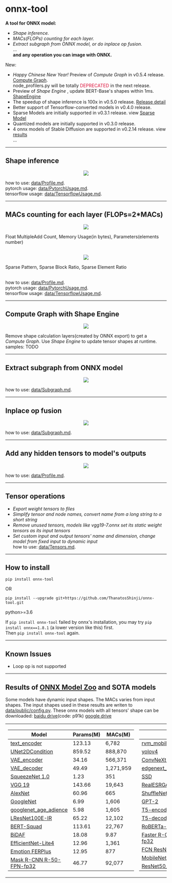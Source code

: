 # onnx-tool

**A tool for ONNX model:**

* *Shape inference.*
* *MACs(FLOPs) counting for each layer.*
* *Extract subgraph from ONNX model, or do inplace op fusion.*  
  ...  
  **and any operation you can image with ONNX.**

New:
* *Happy Chinese New Year!* Preview of *Compute Graph* in v0.5.4 release. [Compute Graph](#compute_graph).   
  node_profilers.py will be totally <font color=Crimson>DEPRECATED</font> in the next release.
* Preview of *Shape Engine* , update BERT-Base's shapes within
  1ms. [ShapeEngine](https://github.com/ThanatosShinji/onnx-tool/blob/main/benchmark/shape_regress.py)
* The speedup of shape inference is 100x in v0.5.0
  release. [Release detail](https://github.com/ThanatosShinji/onnx-tool/blob/main/data/NewArch.md)
* Better support of Tensorflow-converted models in v0.4.0 release.
* Sparse Models are initially supported in v0.3.1 release. view [Sparse Model](#sparsity)
* Quantized models are initially supported in v0.3.0 release.
* 4 onnx models of Stable Diffusion are supported in v0.2.14 release. view  [results](#results)  
  ...

---

## Shape inference

<p align="center">  
  <img src="https://raw.githubusercontent.com/ThanatosShinji/onnx-tool/main/data/shape_inference.jpg">
</p>  

how to use: [data/Profile.md](https://github.com/ThanatosShinji/onnx-tool/blob/main/data/Profile.md).  
pytorch usage: [data/PytorchUsage.md](https://github.com/ThanatosShinji/onnx-tool/blob/main/data/PytorchUsage.md).  
tensorflow
usage: [data/TensorflowUsage.md](https://github.com/ThanatosShinji/onnx-tool/blob/main/data/TensorflowUsage.md).

---

## MACs counting for each layer (FLOPs=2*MACs)

<p align="center">
  <img src="https://raw.githubusercontent.com/ThanatosShinji/onnx-tool/main/data/macs_counting.png">
</p>
Float MultipleAdd Count, Memory Usage(in bytes), Parameters(elements number)<br><br>

<p id="sparsity" align="center">
  <img src="https://raw.githubusercontent.com/ThanatosShinji/onnx-tool/main/data/sparse_model.png">
</p>
Sparse Pattern, Sparse Block Ratio, Sparse Element Ratio<br><br>

how to use: [data/Profile.md](https://github.com/ThanatosShinji/onnx-tool/blob/main/data/Profile.md).  
pytorch usage: [data/PytorchUsage.md](https://github.com/ThanatosShinji/onnx-tool/blob/main/data/PytorchUsage.md).  
tensorflow
usage: [data/TensorflowUsage.md](https://github.com/ThanatosShinji/onnx-tool/blob/main/data/TensorflowUsage.md).

---

## Compute Graph with Shape Engine

<p id="compute_graph" align="center">
  <img src="https://raw.githubusercontent.com/ThanatosShinji/onnx-tool/main/data/compute_graph.png">
</p>  

Remove shape calculation layers(created by ONNX export) to get a *Compute Graph*. Use *Shape Engine* to update tensor
shapes at runtime.  
samples: TODO

---

## Extract subgraph from ONNX model

<p align="center">
  <img src="https://raw.githubusercontent.com/ThanatosShinji/onnx-tool/main/data/resnet18_subgraph.png">
</p>

how to use: [data/Subgraph.md](https://github.com/ThanatosShinji/onnx-tool/blob/main/data/Subgraph.md).

---

## Inplace op fusion
<p align="center">
  <img src="https://raw.githubusercontent.com/ThanatosShinji/onnx-tool/main/data/resnet18_fused.png">
</p>

how to use: [data/Subgraph.md](https://github.com/ThanatosShinji/onnx-tool/blob/main/data/Subgraph.md).  

---

## Add any hidden tensors to model's outputs
<p align="center">
  <img src="https://raw.githubusercontent.com/ThanatosShinji/onnx-tool/main/data/add_otuput_tensors.png">
</p>

how to use: [data/Profile.md](https://github.com/ThanatosShinji/onnx-tool/blob/main/data/Profile.md).  

---
## Tensor operations
* *Export weight tensors to files*  
* *Simplify tensor and node names, convert name from a long string to a short string*  
* *Remove unused tensors, models like vgg19-7.onnx set its static weight tensors as its input tensors*  
* *Set custom input and output tensors' name and dimension, change model from fixed input to dynamic input*  
how to use: [data/Tensors.md](https://github.com/ThanatosShinji/onnx-tool/blob/main/data/Tensors.md).  

---
## How to install
    
`pip install onnx-tool`

OR

`pip install --upgrade git+https://github.com/ThanatosShinji/onnx-tool.git`  

python>=3.6

If `pip install onnx-tool` failed by onnx's installation, you may try `pip install onnx==1.8.1` (a lower version like this) first.  
Then `pip install onnx-tool` again.


---
## Known Issues
* Loop op is not supported

---
## Results of [ONNX Model Zoo](https://github.com/onnx/models) and SOTA models
Some models have dynamic input shapes. The MACs varies from input shapes. The input shapes used in these results are writen to [data/public/config.py](https://github.com/ThanatosShinji/onnx-tool/blob/main/data/public/config.py).
These onnx models with all tensors' shape can be downloaded: [baidu drive](https://pan.baidu.com/s/1eebBP-n-wXvOhSmIH-NUZQ 
)(code: p91k) [google drive](https://drive.google.com/drive/folders/1H-ya1wTvjIMg2pMcMITWDIfWNSnjYxTn?usp=sharing)
<p id="results" align="center">
<table>
<tr>
<td>

Model | Params(M) | MACs(M)
---|---|---
[text_encoder](https://huggingface.co/bes-dev/stable-diffusion-v1-4-onnx/tree/main)| 123.13 | 6,782
[UNet2DCondition](https://huggingface.co/bes-dev/stable-diffusion-v1-4-onnx/tree/main)| 859.52 | 888,870
[VAE_encoder](https://huggingface.co/bes-dev/stable-diffusion-v1-4-onnx/tree/main) | 34.16 | 566,371
[VAE_decoder](https://huggingface.co/bes-dev/stable-diffusion-v1-4-onnx/tree/main) | 49.49 | 1,271,959
[SqueezeNet 1.0](https://github.com/onnx/models/tree/main/vision/classification/squeezenet) | 1.23 | 351
[VGG 19](https://github.com/onnx/models/tree/main/vision/classification/vgg) | 143.66 | 19,643
[AlexNet](https://github.com/onnx/models/tree/main/vision/classification/alexnet) | 60.96 | 665
[GoogleNet](https://github.com/onnx/models/tree/main/vision/classification/inception_and_googlenet/googlenet) | 6.99 | 1,606
[googlenet_age_adience](https://github.com/onnx/models/tree/main/vision/body_analysis/age_gender) | 5.98 | 1,605
[LResNet100E-IR](https://github.com/onnx/models/tree/main/vision/body_analysis/arcface) | 65.22 | 12,102
[BERT-Squad](https://github.com/onnx/models/tree/main/text/machine_comprehension/bert-squad) | 113.61 | 22,767
[BiDAF](https://github.com/onnx/models/tree/main/text/machine_comprehension/bidirectional_attention_flow) | 18.08 | 9.87
[EfficientNet-Lite4](https://github.com/onnx/models/tree/main/vision/classification/efficientnet-lite4) | 12.96 | 1,361
[Emotion FERPlus](https://github.com/onnx/models/tree/main/vision/body_analysis/emotion_ferplus) | 12.95 | 877
[Mask R-CNN R-50-FPN-fp32](https://github.com/onnx/models/tree/main/vision/object_detection_segmentation/mask-rcnn) | 46.77 | 92,077
</td>

<td>

Model | Params(M) | MACs(M)
---|---|---
[rvm_mobilenetv3_fp32.onnx](https://github.com/PeterL1n/RobustVideoMatting) | 3.73 | 4,289
[yolov4](https://github.com/onnx/models/tree/main/vision/object_detection_segmentation/yolov4) | 64.33 | 3,319
[ConvNeXt-L](https://github.com/facebookresearch/ConvNeXt) | 229.79 | 34,872
[edgenext_small](https://github.com/mmaaz60/EdgeNeXt) | 5.58 | 1,357
[SSD](https://github.com/onnx/models/tree/main/vision/object_detection_segmentation/ssd) | 19.98 | 216,598
[RealESRGAN_x4plus.pth](https://github.com/xinntao/Real-ESRGAN) | 16.69 | 73,551
[ShuffleNet-v2-fp32](https://github.com/onnx/models/tree/main/vision/classification/shufflenet) | 2.29 | 146
[GPT-2](https://github.com/onnx/models/tree/main/text/machine_comprehension/gpt-2) | 137.02 | 1,103
[T5-encoder](https://github.com/onnx/models/tree/main/text/machine_comprehension/t5) | 109.62 | 686
[T5-decoder-with-lm-head](https://github.com/onnx/models/tree/main/text/machine_comprehension/t5) | 162.62 | 1,113
[RoBERTa-BASE](https://github.com/onnx/models/tree/main/text/machine_comprehension/roberta) | 124.64 | 688
[Faster R-CNN R-50-FPN-fp32](https://github.com/onnx/models/blob/main/vision/object_detection_segmentation/faster-rcnn) | 44.10 | 46,018
[FCN ResNet-50](https://github.com/onnx/models/tree/main/vision/object_detection_segmentation/fcn) | 35.29 | 37,056
[MobileNet v2-1.0-fp32](https://github.com/onnx/models/blob/main/vision/classification/mobilenet) | 3.3 | 300
[ResNet50_fp32](https://github.com/onnx/models/tree/main/vision/classification/resnet) | 25 | 3,868

</td>
</tr>
</table>
</p>